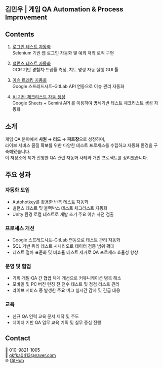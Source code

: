 ## 김민우 | 게임 QA Automation & Process Improvement

## Contents
1. [로그인 테스트 자동화](https://github.com/alsdn14/Login_test)  
   Selenium 기반 웹 로그인 자동화 및 예외 처리 로직 구현

2. [밸런스 테스트 자동화](https://github.com/alsdn14/Autobalance)  
   OCR 기반 경험치·드랍률 측정, 치트 명령 자동 실행 GUI 툴

3. [이슈 트래킹 자동화](https://github.com/alsdn14/Issuetracker)  
   Google 스프레드시트–GitLab API 연동으로 이슈 관리 자동화

4. [AI 기반 체크리스트 자동 생성](https://github.com/alsdn14/AI_checklist)  
   Google Sheets + Gemini API 를 이용하여 명세기반 테스트 체크리스트 생성 자동화


## 소개
게임 QA 분야에서 **사원 → 리드 → 파트장**으로 성장하며,   
라이브 서비스 품질 확보를 위한 다양한 테스트 프로세스를 수립하고 자동화 환경을 구축해왔습니다.    
이 저장소에 제가 진행한 QA 관련 자동화 사례와 개인 프로젝트를 정리했습니다.   



## 주요 성과
### 자동화 도입
- Autohotkey를 활용한 반복 테스트 자동화
- 밸런스 테스트 및 블랙박스 테스트 체크리스트 자동화
- Unity 환경 로컬 테스트로 개발 초기 주요 이슈 사전 검출

### 프로세스 개선
- Google 스프레드시트–GitLab 연동으로 테스트 관리 자동화
- SQL 기반 쿼리 테스트 시나리오로 데이터 검증 범위 확대
- 테스트 절차 표준화 및 비효율 테스트 제거로 QA 프로세스 효율성 향상

### 운영 및 협업
- 기획·개발·QA 간 협업 체계 개선으로 커뮤니케이션 병목 해소
- 모바일 및 PC 버전 런칭 전 전수 테스트 및 점검 리스트 관리
- 라이브 서비스 중 발생한 주요 버그 실시간 감지 및 긴급 대응

### 교육
- 신규 QA 인력 교육 문서 제작 및 주도
- 데이터 기반 QA 업무 교육 기획 및 실무 중심 진행



## Contact
📱 010-9821-1005  
📧 qkfka0413@naver.com  
🌐 [GitHub](https://github.com/alsdn14)
